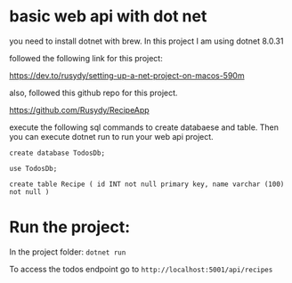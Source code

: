 # basic web api with dot net 
you need to install dotnet with brew. In this project I am using dotnet 8.0.31

followed the following link for this project:

https://dev.to/rusydy/setting-up-a-net-project-on-macos-590m

also, followed this github repo for this project.

https://github.com/Rusydy/RecipeApp

execute the following sql commands to create databaese and table. Then you can execute dotnet run to run your web api project.

`create database TodosDb;`

`use TodosDb;`

`create table Recipe (
	id INT not null primary key,
	name varchar (100) not null
)`

# Run the project:

In the project folder: ```dotnet run```

To access the todos endpoint go to ```http://localhost:5001/api/recipes```